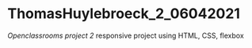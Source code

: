 # ThomasHuylebroeck_2_06042021

*Openclassrooms project 2*
responsive project using HTML, CSS, flexbox
